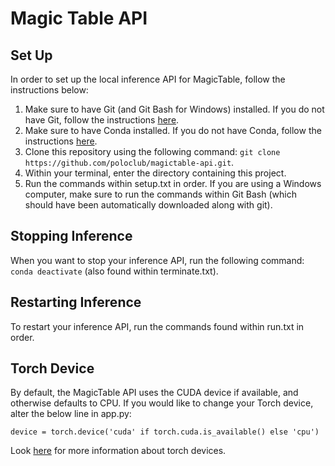 # Magic Table API

## Set Up

In order to set up the local inference API for MagicTable, follow the instructions below:

1. Make sure to have Git (and Git Bash for Windows) installed. If you do not have Git, follow the instructions [here](https://github.com/git-guides/install-git).
2. Make sure to have Conda installed. If you do not have Conda, follow the instructions [here](https://conda.io/projects/conda/en/latest/user-guide/install/index.html).
3. Clone this repository using the following command: `git clone https://github.com/poloclub/magictable-api.git`.
4. Within your terminal, enter the directory containing this project.
5. Run the commands within setup.txt in order. If you are using a Windows computer, make sure to run the commands within Git Bash (which should have been automatically downloaded along with git).

## Stopping Inference

When you want to stop your inference API, run the following command: `conda deactivate` (also found within terminate.txt).

## Restarting Inference

To restart your inference API, run the commands found within run.txt in order.

## Torch Device
By default, the MagicTable API uses the CUDA device if available, and otherwise defaults to CPU. If you would like to change your Torch device, alter the below line in app.py: 

`device = torch.device('cuda' if torch.cuda.is_available() else 'cpu')`

Look [here](https://pytorch.org/docs/stable/tensor_attributes.html#torch.device) for more information about torch devices.
